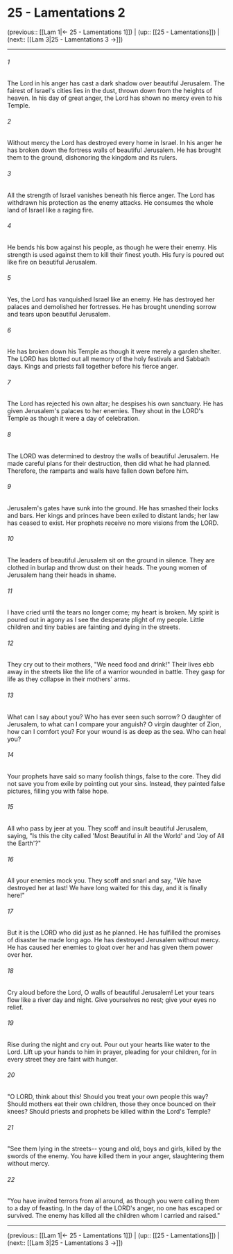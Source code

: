 # 25 - Lamentations 2

(previous:: [[Lam 1|← 25 - Lamentations 1]]) | (up:: [[25 - Lamentations]]) | (next:: [[Lam 3|25 - Lamentations 3 →]])

***


###### 1 
The Lord in his anger has cast a dark shadow over beautiful Jerusalem. The fairest of Israel's cities lies in the dust, thrown down from the heights of heaven. In his day of great anger, the Lord has shown no mercy even to his Temple. 

###### 2 
Without mercy the Lord has destroyed every home in Israel. In his anger he has broken down the fortress walls of beautiful Jerusalem. He has brought them to the ground, dishonoring the kingdom and its rulers. 

###### 3 
All the strength of Israel vanishes beneath his fierce anger. The Lord has withdrawn his protection as the enemy attacks. He consumes the whole land of Israel like a raging fire. 

###### 4 
He bends his bow against his people, as though he were their enemy. His strength is used against them to kill their finest youth. His fury is poured out like fire on beautiful Jerusalem. 

###### 5 
Yes, the Lord has vanquished Israel like an enemy. He has destroyed her palaces and demolished her fortresses. He has brought unending sorrow and tears upon beautiful Jerusalem. 

###### 6 
He has broken down his Temple as though it were merely a garden shelter. The LORD has blotted out all memory of the holy festivals and Sabbath days. Kings and priests fall together before his fierce anger. 

###### 7 
The Lord has rejected his own altar; he despises his own sanctuary. He has given Jerusalem's palaces to her enemies. They shout in the LORD's Temple as though it were a day of celebration. 

###### 8 
The LORD was determined to destroy the walls of beautiful Jerusalem. He made careful plans for their destruction, then did what he had planned. Therefore, the ramparts and walls have fallen down before him. 

###### 9 
Jerusalem's gates have sunk into the ground. He has smashed their locks and bars. Her kings and princes have been exiled to distant lands; her law has ceased to exist. Her prophets receive no more visions from the LORD. 

###### 10 
The leaders of beautiful Jerusalem sit on the ground in silence. They are clothed in burlap and throw dust on their heads. The young women of Jerusalem hang their heads in shame. 

###### 11 
I have cried until the tears no longer come; my heart is broken. My spirit is poured out in agony as I see the desperate plight of my people. Little children and tiny babies are fainting and dying in the streets. 

###### 12 
They cry out to their mothers, "We need food and drink!" Their lives ebb away in the streets like the life of a warrior wounded in battle. They gasp for life as they collapse in their mothers' arms. 

###### 13 
What can I say about you? Who has ever seen such sorrow? O daughter of Jerusalem, to what can I compare your anguish? O virgin daughter of Zion, how can I comfort you? For your wound is as deep as the sea. Who can heal you? 

###### 14 
Your prophets have said so many foolish things, false to the core. They did not save you from exile by pointing out your sins. Instead, they painted false pictures, filling you with false hope. 

###### 15 
All who pass by jeer at you. They scoff and insult beautiful Jerusalem, saying, "Is this the city called 'Most Beautiful in All the World' and 'Joy of All the Earth'?" 

###### 16 
All your enemies mock you. They scoff and snarl and say, "We have destroyed her at last! We have long waited for this day, and it is finally here!" 

###### 17 
But it is the LORD who did just as he planned. He has fulfilled the promises of disaster he made long ago. He has destroyed Jerusalem without mercy. He has caused her enemies to gloat over her and has given them power over her. 

###### 18 
Cry aloud before the Lord, O walls of beautiful Jerusalem! Let your tears flow like a river day and night. Give yourselves no rest; give your eyes no relief. 

###### 19 
Rise during the night and cry out. Pour out your hearts like water to the Lord. Lift up your hands to him in prayer, pleading for your children, for in every street they are faint with hunger. 

###### 20 
"O LORD, think about this! Should you treat your own people this way? Should mothers eat their own children, those they once bounced on their knees? Should priests and prophets be killed within the Lord's Temple? 

###### 21 
"See them lying in the streets-- young and old, boys and girls, killed by the swords of the enemy. You have killed them in your anger, slaughtering them without mercy. 

###### 22 
"You have invited terrors from all around, as though you were calling them to a day of feasting. In the day of the LORD's anger, no one has escaped or survived. The enemy has killed all the children whom I carried and raised."

***

(previous:: [[Lam 1|← 25 - Lamentations 1]]) | (up:: [[25 - Lamentations]]) | (next:: [[Lam 3|25 - Lamentations 3 →]])
